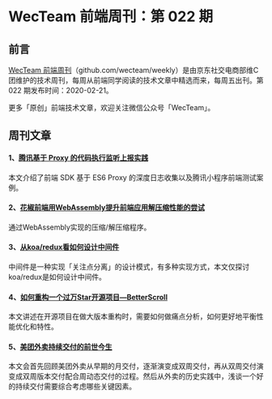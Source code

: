 # WecTeam 前端周刊：第 022 期

## 前言

[WecTeam 前端周刊](https://github.com/wecteam/weekly)（github.com/wecteam/weekly）是由京东社交电商部维C团维护的技术周刊，每周从前端同学阅读的技术文章中精选而来，每周五出刊。第 022 期发布时间：2020-02-21。

更多「原创」前端技术文章，欢迎关注微信公众号「WecTeam」。

## 周刊文章

#### 1、[腾讯基于 Proxy 的代码执行监听上报实践](https://mp.weixin.qq.com/s/dnaqGB5zOrmwHT17HRVXvQ)

本文介绍了前端 SDK 基于 ES6 Proxy 的深度日志收集以及腾讯小程序前端测试案例。

#### 2、[花椒前端用WebAssembly提升前端应用解压缩性能的尝试](https://mp.weixin.qq.com/s/4lkgmLIkowoPOwgd1g6i0w)

通过WebAssembly实现的压缩/解压缩程序。

#### 3、[从koa/redux看如何设计中间件](https://mp.weixin.qq.com/s/iFFBjagQX1ujzeeg0D-tDg)

中间件是一种实现「关注点分离」的设计模式，有多种实现方式，本文仅探讨koa/redux是如何设计中间件。

#### 4、[如何重构一个过万Star开源项目—BetterScroll](https://juejin.im/post/5e40f72df265da5732551bdf)

本文讲述在开源项目在做大版本重构时，需要如何做痛点分析，如何更好地平衡性能优化和特性。

#### 5、[美团外卖持续交付的前世今生](https://tech.meituan.com/2020/02/13/meituan-waimai-continuous-delivery.html)

本文会首先回顾美团外卖从早期的月交付，逐渐演变成双周交付，再从双周交付演变成双周版本交付配合周动态交付的过程。然后从外卖的历史实践中，浅谈一个好的持续交付需要综合考虑哪些关键因素。
